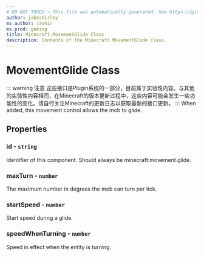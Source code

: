 ```yaml
---
# DO NOT TOUCH — This file was automatically generated. See https://github.com/Mojang/MinecraftScriptingApiDocsGenerator to modify descriptions, examples, etc.
author: jakeshirley
ms.author: jashir
ms.prod: gaming
title: Minecraft.MovementGlide Class
description: Contents of the Minecraft.MovementGlide class.
---
```

# MovementGlide Class
::: warning 注意
这些接口是Plugin系统的一部分，目前属于实验性内容。与其他的实验性内容相同，在Minecraft的版本更新过程中，这些内容可能会发生一些功能性的变化。请自行关注Minecraft的更新日志以获取最新的接口更新。
:::
When added, this movement control allows the mob to glide.

## Properties
### **id** - `string`
Identifier of this component. Should always be minecraft:movement.glide.


### **maxTurn** - `number`
The maximum number in degrees the mob can turn per tick.


### **startSpeed** - `number`
Start speed during a glide.


### **speedWhenTurning** - `number`
Speed in effect when the entity is turning.



